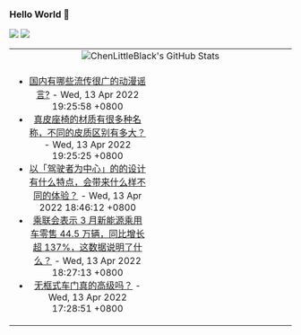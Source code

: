### Hello World 👋

[![](https://img.shields.io/badge/@ChenLittleBlack-1a6c81?style=flat&logo=java&logoColor=1a6c81&label=Java&colorA=ffffff)](https://www.java.com/)
[![](https://img.shields.io/badge/@ChenLittleBlack-41b883?style=flat&logo=vuedotjs&logoColor=41b883&label=Vue&colorA=ffffff)](https://cn.vuejs.org/)

<table>
<tr>
<td colspan="2" style="text-align: center;">
<img alt="ChenLittleBlack's GitHub Stats" src="https://github-readme-stats.vercel.app/api?username=ChenLittleBlack&show_icons=true&icon_color=CE1D2D&text_color=718096&bg_color=ffffff&hide_title=true" />
</td>
</tr>
<tr>
<td align="center" valign="middle">

<!-- START_SECTION:blog -->
* <a href='http://www.zhihu.com/question/320688057/answer/2437607649?utm_campaign=rss&utm_medium=rss&utm_source=rss&utm_content=title' target='_blank'>国内有哪些流传很广的动漫谣言?</a> - Wed, 13 Apr 2022 19:25:58 +0800
* <a href='http://www.zhihu.com/question/524841504/answer/2437927652?utm_campaign=rss&utm_medium=rss&utm_source=rss&utm_content=title' target='_blank'>真皮座椅的材质有很多种名称，不同的皮质区别有多大？</a> - Wed, 13 Apr 2022 19:25:25 +0800
* <a href='http://www.zhihu.com/question/525006497/answer/2437899914?utm_campaign=rss&utm_medium=rss&utm_source=rss&utm_content=title' target='_blank'>以「驾驶者为中心」的的设计有什么特点，会带来什么样不同的体验？</a> - Wed, 13 Apr 2022 18:46:12 +0800
* <a href='http://www.zhihu.com/question/527274797/answer/2437262130?utm_campaign=rss&utm_medium=rss&utm_source=rss&utm_content=title' target='_blank'>乘联会表示 3 月新能源乘用车零售 44.5 万辆，同比增长超 137%，这数据说明了什么？</a> - Wed, 13 Apr 2022 18:27:13 +0800
* <a href='http://www.zhihu.com/question/524843396/answer/2437774381?utm_campaign=rss&utm_medium=rss&utm_source=rss&utm_content=title' target='_blank'>无框式车门真的高级吗？</a> - Wed, 13 Apr 2022 17:28:51 +0800
<!-- END_SECTION:blog -->

</td>
<td valign="middle" width="50%">

<!-- START_SECTION:douban -->

<!-- END_SECTION:douban -->

</td>
</tr>
</table>
